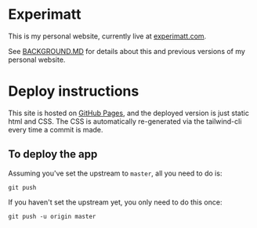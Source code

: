# Experimatt

This is my personal website, currently live at [experimatt.com](https://experimatt.com).

See [BACKGROUND.MD](BACKGROUND.MD) for details about this and previous versions of my personal website.

# Deploy instructions
This site is hosted on [GitHub Pages](https://pages.github.com/), and the deployed version is just static html and CSS. The CSS is automatically re-generated via the tailwind-cli every time a commit is made.

## To deploy the app
Assuming you've set the upstream to `master`, all you need to do is:

```
git push
```

If you haven't set the upstream yet, you only need to do this once:
```
git push -u origin master
```
